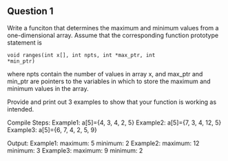 ## Question 1

Write a funciton that determines the maximum and minimum values from a one-dimensional array. Assume that the corresponding function prototype statement is

<code>void ranges(int x[], int npts, int *max_ptr, int *min_ptr)</code>

where npts contain the number of values in array x, and max_ptr and min_ptr are pointers to the variables in which to store the maximum and minimum values in the array.

Provide and print out 3 examples to show that your function is working as intended.

Compile Steps:
Example1: a[5]={4, 3, 4, 2, 5}
Example2: a[5]={7, 3, 4, 12, 5}
Example3: a[5]={6, 7, 4, 2, 5, 9} 

Output:
Example1: maximum: 5 minimum: 2
Example2: maximum: 12 minimum: 3
Example3: maximum: 9 minimum: 2
